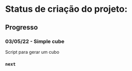 ﻿# Status de criação do projeto:

## Progresso

### 03/05/22 - Simple cube

Script para gerar um cubo

### ` next `